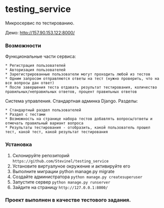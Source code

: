 # testing_service
Микросервис по тестированию.

Демо: http://157.90.153.122:8000/


### Возможности

  Функциональные части сервиса:
  
    * Регистрация пользователей
    * Авторизация пользователей
    * Зарегистрированные пользователи могут проходить любой из тестов
    * Одним запросом отправляются ответы на тест (нужно проверить, что на все вопросы дан ответ)
    * После завершения теста отдавать результат тестирования, количество правильных/неправильных ответов, процент правильных ответов
 
  Система управления. Стандартная админка Django. Разделы:
  
    * Стандартный раздел пользователей
    * Раздел с тестами
    * Возможность на странице набора тестов добавлять вопросы/ответы и отмечать правильный вариант вопроса
    * Результаты тестирования - отобразить, какой пользователь прошел тест, какой тест, какой результат тестирования    

 

### Установка
  1) Склонируйте репозиторий
  ```https://github.com/Stevinel/testing_service```
  2) Установите виртуалуное окружение и активируйте его
  3) Выполните миграции python manage.py migrate
  4) Создайте администратора 
     ```python manage.py createsuperuser```
  5) Запустите сервер 
     ```python manage.py runserver```
  6) Зайдите на страницу 
     ```http://127.0.0.1:8000/```


### Проект выполнен в качестве тестового задания.
  
